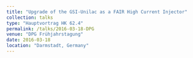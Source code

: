 ```yaml
---
title: "Upgrade of the GSI-Unilac as a FAIR High Current Injector"
collection: talks
type: "Hauptvortrag HK 62.4"
permalink: /talks/2016-03-18-DPG
venue: "DPG Frühjahrstagung"
date: 2016-03-18
location: "Darmstadt, Germany"
---
```

